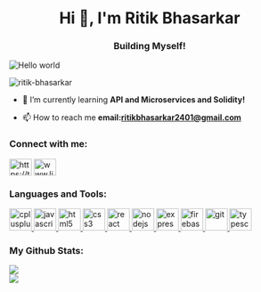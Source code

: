 <h1 align="center">Hi 👋, I'm Ritik Bhasarkar</h1>
<h3 align="center">Building Myself!</h3>
<img src="https://raw.githubusercontent.com/sagar-viradiya/sagar-viradiya/master/resources/banner.png" alt="Hello world" style="max-width: 40%;">
<p align="left"> <img src="https://komarev.com/ghpvc/?username=ritik-bhasarkar&label=Profile%20views&color=0e75b6&style=flat" alt="ritik-bhasarkar" /> </p>


- 🌱 I’m currently learning **API and Microservices and Solidity!**

- 📫 How to reach me **email:ritikbhasarkar2401@gmail.com**

<h3 align="left">Connect with me:</h3>
<p align="left">
<a href="https://twitter.com/https://twitter.com/ritikbhasarkar?t=mtmc0o7pslfsq8gdm9ocmq&s=09" target="blank"><img align="center" src="https://raw.githubusercontent.com/rahuldkjain/github-profile-readme-generator/master/src/images/icons/Social/twitter.svg" alt="https://twitter.com/ritikbhasarkar?t=mtmc0o7pslfsq8gdm9ocmq&s=09" height="30" width="40" /></a>
<a href="https://linkedin.com/in/www.linkedin.com/in/ritik-bhasarkar" target="blank"><img align="center" src="https://raw.githubusercontent.com/rahuldkjain/github-profile-readme-generator/master/src/images/icons/Social/linked-in-alt.svg" alt="www.linkedin.com/in/ritik-bhasarkar" height="30" width="40" /></a>
</p>

<h3 align="left">Languages and Tools:</h3>
 <a href="https://www.w3schools.com/cpp/" target="_blank" rel="noreferrer"> <img src="https://raw.githubusercontent.com/devicons/devicon/master/icons/cplusplus/cplusplus-original.svg" alt="cplusplus" width="40" height="40"/> </a> <a href="https://developer.mozilla.org/en-US/docs/Web/JavaScript" target="_blank" rel="noreferrer"> <img src="https://raw.githubusercontent.com/devicons/devicon/master/icons/javascript/javascript-original.svg" alt="javascript" width="40" height="40"/> </a> <a href="https://www.w3.org/html/" target="_blank" rel="noreferrer"> <img src="https://raw.githubusercontent.com/devicons/devicon/master/icons/html5/html5-original-wordmark.svg" alt="html5" width="40" height="40"/> </a> <a href="https://www.w3schools.com/css/" target="_blank" rel="noreferrer"> <img src="https://raw.githubusercontent.com/devicons/devicon/master/icons/css3/css3-original-wordmark.svg" alt="css3" width="40" height="40"/> </a> <a href="https://reactjs.org/" target="_blank" rel="noreferrer"> <img src="https://raw.githubusercontent.com/devicons/devicon/master/icons/react/react-original-wordmark.svg" alt="react" width="40" height="40"/> </a> <a href="https://nodejs.org" target="_blank" rel="noreferrer"> <img src="https://raw.githubusercontent.com/devicons/devicon/master/icons/nodejs/nodejs-original-wordmark.svg" alt="nodejs" width="40" height="40"/> </a> <a href="https://expressjs.com" target="_blank" rel="noreferrer"> <img src="https://raw.githubusercontent.com/devicons/devicon/master/icons/express/express-original-wordmark.svg" alt="express" width="40" height="40"/> </a> <a href="https://firebase.google.com/" target="_blank" rel="noreferrer"> <img src="https://www.vectorlogo.zone/logos/firebase/firebase-icon.svg" alt="firebase" width="40" height="40"/> </a> <a href="https://git-scm.com/" target="_blank" rel="noreferrer"> <img src="https://www.vectorlogo.zone/logos/git-scm/git-scm-icon.svg" alt="git" width="40" height="40"/> </a> <a href="https://www.typescriptlang.org/" target="_blank" rel="noreferrer"> <img src="https://raw.githubusercontent.com/devicons/devicon/master/icons/typescript/typescript-original.svg" alt="typescript" width="40" height="40"/> </a> </p>
 <h3 align="left">My Github Stats:</h3>

![](https://github-readme-stats.vercel.app/api?username=Ritik-Bhasarkar&theme=dark&hide_border=true&include_all_commits=true&count_private=true)<br/>
![](https://github-readme-streak-stats.herokuapp.com/?user=Ritik-Bhasarkar&theme=dark&hide_border=true)<br/>

